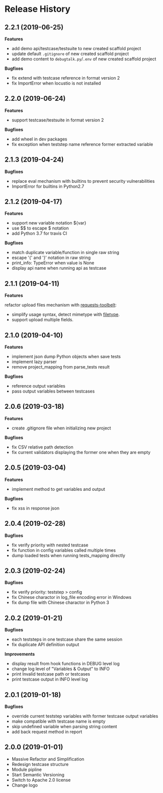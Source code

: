 # Release History

## 2.2.1 (2019-06-25)

**Features**

- add demo api/testcase/testsuite to new created scaffold project
- update default `.gitignore` of new created scaffold project
- add demo content to `debugtalk.py`/`.env` of new created scaffold project

**Bugfixes**

- fix extend with testcase reference in format version 2
- fix ImportError when locustio is not installed

## 2.2.0 (2019-06-24)

**Features**

- support testcase/testsuite in format version 2

**Bugfixes**

- add wheel in dev packages
- fix exception when teststep name reference former extracted variable

## 2.1.3 (2019-04-24)

**Bugfixes**

- replace eval mechanism with builtins to prevent security vulnerabilities
- ImportError for builtins in Python2.7

## 2.1.2 (2019-04-17)

**Features**

- support new variable notation ${var}
- use \$\$ to escape \$ notation
- add Python 3.7 for travis CI

**Bugfixes**

- match duplicate variable/function in single raw string
- escape '{' and '}' notation in raw string
- print_info: TypeError when value is None
- display api name when running api as testcase

## 2.1.1 (2019-04-11)

**Features**

refactor upload files mechanism with [requests-toolbelt](https://toolbelt.readthedocs.io/en/latest/user.html#multipart-form-data-encoder):

- simplify usage syntax, detect mimetype with [filetype](https://github.com/h2non/filetype.py).
- support upload multiple fields.

## 2.1.0 (2019-04-10)

**Features**

- implement json dump Python objects when save tests
- implement lazy parser
- remove project_mapping from parse_tests result

**Bugfixes**

- reference output variables
- pass output variables between testcases

## 2.0.6 (2019-03-18)

**Features**

- create .gitignore file when initializing new project

**Bugfixes**

- fix CSV relative path detection
- fix current validators displaying the former one when they are empty

## 2.0.5 (2019-03-04)

**Features**

- implement method to get variables and output

**Bugfixes**

- fix xss in response json

## 2.0.4 (2019-02-28)

**Bugfixes**

- fix verify priority with nested testcase
- fix function in config variables called multiple times
- dump loaded tests when running tests_mapping directly

## 2.0.3 (2019-02-24)

**Bugfixes**

- fix verify priority: teststep > config
- fix Chinese charactor in log_file encoding error in Windows
- fix dump file with Chinese charactor in Python 3

## 2.0.2 (2019-01-21)

**Bugfixes**

- each teststeps in one testcase share the same session
- fix duplicate API definition output

**Improvements**

- display result from hook functions in DEBUG level log
- change log level of "Variables & Output" to INFO
- print Invalid testcase path or testcases
- print testcase output in INFO level log

## 2.0.1 (2019-01-18)

**Bugfixes**

- override current teststep variables with former testcase output variables
- make compatible with testcase name is empty
- skip undefined variable when parsing string content
- add back request method in report

## 2.0.0 (2019-01-01)

- Massive Refactor and Simplification
- Redesign testcase structure
- Module pipline
- Start Semantic Versioning
- Switch to Apache 2.0 license
- Change logo
